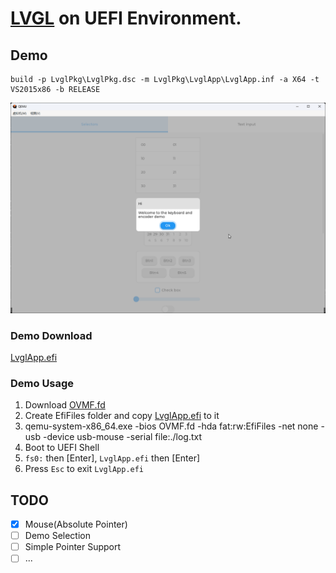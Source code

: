 # [LVGL](https://github.com/lvgl/lvgl) on UEFI Environment.

## Demo

```
build -p LvglPkg\LvglPkg.dsc -m LvglPkg\LvglApp\LvglApp.inf -a X64 -t VS2015x86 -b RELEASE
```

![LvglApp](./Demo/Images/Demo.png)

### Demo Download

[LvglApp.efi](./Demo/Bin/LvglApp.efi)

### Demo Usage

1. Download [OVMF.fd](./Demo/Bin/OVMF.fd)
2. Create EfiFiles folder and copy [LvglApp.efi](./Demo/Bin/LvglApp.efi) to it
3. qemu-system-x86_64.exe -bios OVMF.fd -hda fat:rw:EfiFiles -net none -usb -device usb-mouse -serial file:./log.txt
4. Boot to UEFI Shell
5. `fs0:` then [Enter], `LvglApp.efi` then [Enter]
6. Press `Esc` to exit `LvglApp.efi`

## TODO
- [x] Mouse(Absolute Pointer)
- [ ] Demo Selection
- [ ] Simple Pointer Support
- [ ] ...